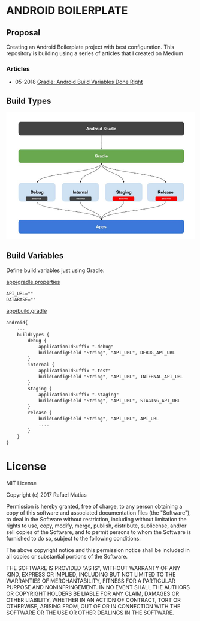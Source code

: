 # ANDROID BOILERPLATE

## Proposal 

Creating an Android Boilerplate project with best configuration. This repository is building using a series of articles that I created on Medium

### Articles

- 05-2018 [Gradle: Android Build Variables Done Right](https://medium.com/@rafamatias/gradle-android-build-variables-done-right-d0c0e296ee93)

## Build Types

![Build Types](images/build-types.jpg)

## Build Variables

Define build variables just using Gradle:

[app/gradle.properties](app/gradle.properties)

```
API_URL=""
DATABASE=""
```

[app/build.gradle](app/build.gradle)

```
android{
	...
	buildTypes {
	    debug {
	        applicationIdSuffix ".debug"
	        buildConfigField "String", "API_URL", DEBUG_API_URL
	    }
	    internal {
	        applicationIdSuffix ".test"
	        buildConfigField "String", "API_URL", INTERNAL_API_URL
	    }
	    staging {
	        applicationIdSuffix ".staging"
	        buildConfigField "String", "API_URL", STAGING_API_URL
	    }
	    release {
	        buildConfigField "String", "API_URL", API_URL
	        ....
	    }
	}
}
```


# License
MIT License

Copyright (c) 2017 Rafael Matias

Permission is hereby granted, free of charge, to any person obtaining a copy of this software and associated documentation files (the "Software"), to deal in the Software without restriction, including without limitation the rights to use, copy, modify, merge, publish, distribute, sublicense, and/or sell copies of the Software, and to permit persons to whom the Software is furnished to do so, subject to the following conditions:

The above copyright notice and this permission notice shall be included in all copies or substantial portions of the Software.

THE SOFTWARE IS PROVIDED "AS IS", WITHOUT WARRANTY OF ANY KIND, EXPRESS OR IMPLIED, INCLUDING BUT NOT LIMITED TO THE WARRANTIES OF MERCHANTABILITY, FITNESS FOR A PARTICULAR PURPOSE AND NONINFRINGEMENT. IN NO EVENT SHALL THE AUTHORS OR COPYRIGHT HOLDERS BE LIABLE FOR ANY CLAIM, DAMAGES OR OTHER LIABILITY, WHETHER IN AN ACTION OF CONTRACT, TORT OR OTHERWISE, ARISING FROM, OUT OF OR IN CONNECTION WITH THE SOFTWARE OR THE USE OR OTHER DEALINGS IN THE SOFTWARE.
